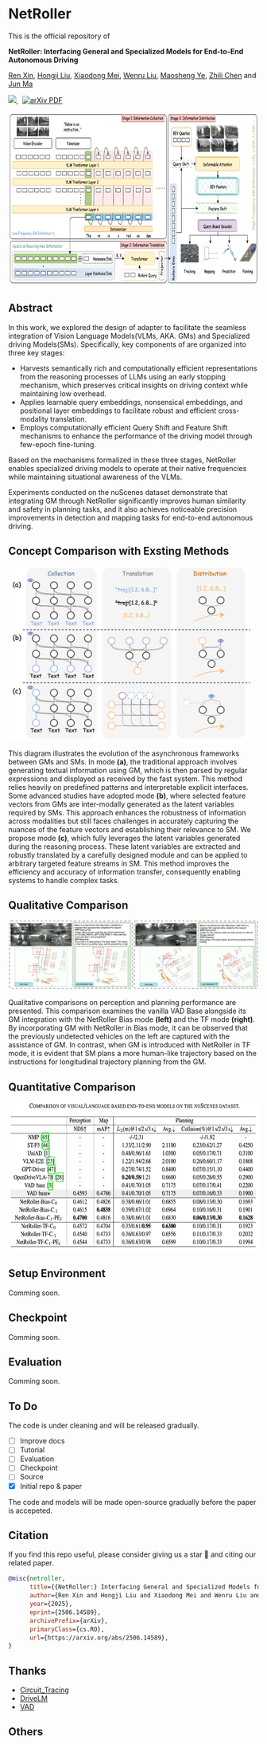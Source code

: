 # NetRoller

This is the official repository of

**NetRoller: Interfacing General and Specialized Models for End-to-End Autonomous Driving**

[Ren Xin](https://rex-sys-hk.github.io), [Hongji Liu](http://liuhongji.site), [Xiaodong Mei](), [Wenru Liu](), [Maosheng Ye](), [Zhili Chen]() and [Jun Ma](https://personal.hkust-gz.edu.cn/junma/index.html)


<p align="left">
<a href="https://github.com/Rex-sys-hk/NetRoller">
<img src="https://img.shields.io/badge/Project-Page-blue?style=flat">
</a>
<a href='https://arxiv.org/abs/2506.14589' style='padding-left: 0.5rem;'>
    <img src='https://img.shields.io/badge/arXiv-PDF-red?style=flat&logo=arXiv&logoColor=wihte' alt='arXiv PDF'>
</a>
</p>

<img src="doc/overview.png" height=350>


## Abstract

In this work, we explored the design of adapter to facilitate the seamless integration of Vision Language Models(VLMs, AKA. GMs) and Specialized driving Models(SMs). Specifically, key components of are organized into three key stages:
- Harvests semantically rich and computationally efficient representations from the reasoning processes of LLMs using an early stopping mechanism, which preserves critical insights on driving context while maintaining low overhead. 
- Applies learnable query embeddings, nonsensical embeddings, and positional layer embeddings to facilitate robust and efficient cross-modality translation.
- Employs computationally efficient Query Shift and Feature Shift mechanisms to enhance the performance of the driving model through few-epoch fine-tuning.

Based on the mechanisms formalized in these three stages, NetRoller enables specialized driving models to operate at their native frequencies while maintaining situational awareness of the VLMs.

Experiments conducted on the nuScenes dataset demonstrate that integrating GM through NetRoller significantly improves human similarity and safety in planning tasks, and it also achieves noticeable precision improvements in detection and mapping tasks for end-to-end autonomous driving.

## Concept Comparison with Exsting Methods
<img src="doc/concept_comparison.png" height=350>

This diagram illustrates the evolution of the asynchronous frameworks between GMs and SMs. In mode **(a)**, the traditional approach involves generating textual information using GM, which is then parsed by regular expressions and displayed as received by the fast system. This method relies heavily on predefined patterns and interpretable explicit interfaces.
Some advanced studies have adopted mode **(b)**, where selected feature vectors from GMs are inter-modally generated as the latent variables required by SMs. This approach enhances the robustness of information across modalities but still faces challenges in accurately capturing the nuances of the feature vectors and establishing their relevance to SM.
We propose mode **(c)**, which fully leverages the latent variables generated during the reasoning process. These latent variables are extracted and robustly translated by a carefully designed module and can be applied to arbitrary targeted feature streams in SM. This method improves the efficiency and accuracy of information transfer, consequently enabling systems to handle complex tasks.


## Qualitative Comparison

<img src="doc/qualitative.png">

Qualitative comparisons on perception and planning performance are presented. This comparison examines the vanilla VAD Base alongside its GM integration with the NetRoller Bias mode **(left)** and the TF mode **(right)**. By incorporating GM with NetRoller in Bias mode, it can be observed that the previously undetected vehicles on the left are captured with the assistance of GM. In contrast, when GM is introduced with NetRoller in TF mode, it is evident that SM plans a more human-like trajectory based on the instructions for longitudinal trajectory planning from the GM.

## Quantitative Comparison

<img src="doc/comparison.png" height=300>

## Setup Environment

Comming soon.

## Checkpoint

Comming soon.

## Evaluation

Comming soon.


## To Do

The code is under cleaning and will be released gradually.

- [ ] Improve docs
- [ ] Tutorial
- [ ] Evaluation
- [ ] Checkpoint
- [ ] Source
- [x] Initial repo & paper

The code and models will be made open-source gradually before the paper is accepeted.

## Citation

If you find this repo useful, please consider giving us a star 🌟 and citing our related paper.

```bibtex
@misc{netroller,
      title={{NetRoller:} Interfacing General and Specialized Models for End-to-End Autonomous Driving}, 
      author={Ren Xin and Hongji Liu and Xiaodong Mei and Wenru Liu and Maosheng Ye and Zhili Chen and Jun Ma},
      year={2025},
      eprint={2506.14589},
      archivePrefix={arXiv},
      primaryClass={cs.RO},
      url={https://arxiv.org/abs/2506.14589}, 
}
```

## Thanks
- [Circuit_Tracing](https://transformer-circuits.pub/2025/attribution-graphs/methods.html)
- [DriveLM](https://github.com/OpenDriveLab/DriveLM)
- [VAD](https://github.com/hustvl/VAD)

## Others

